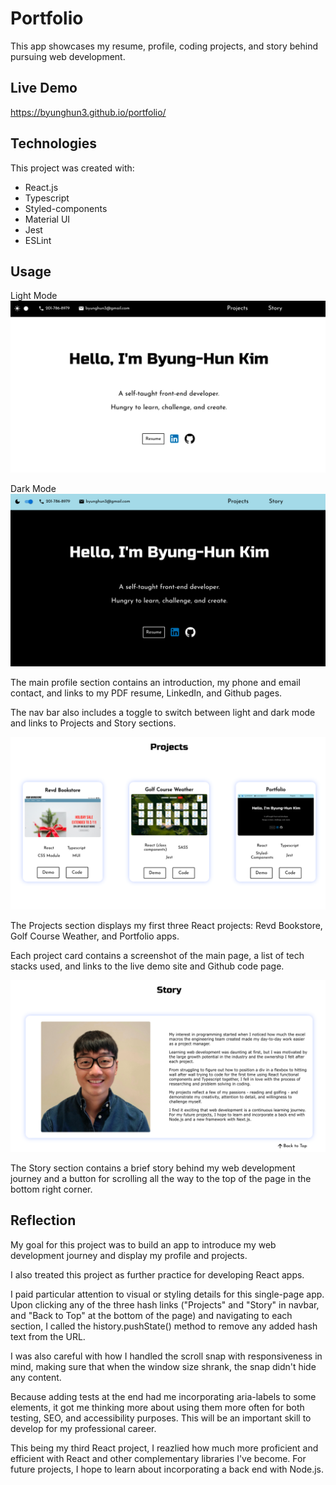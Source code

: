 # Portfolio

This app showcases my resume, profile, coding projects, and story behind pursuing web development.



## Live Demo

https://byunghun3.github.io/portfolio/



## Technologies

This project was created with:

* React.js
* Typescript
* Styled-components
* Material UI
* Jest
* ESLint



## Usage

Light Mode
![portfolio-light](./src/assets/images/portfolio-light.png)


Dark Mode
![portfolio-dark](./src/assets/images/portfolio-dark.png)

The main profile section contains an introduction, my phone and email contact, and links to my PDF resume, LinkedIn, and Github pages.

The nav bar also includes a toggle to switch between light and dark mode and links to Projects and Story sections.


![portfolio-projects](./src/assets/images/portfolio-projects.png)

The Projects section displays my first three React projects: Revd Bookstore, Golf Course Weather, and Portfolio apps. 

Each project card contains a screenshot of the main page, a list of tech stacks used, and links to the live demo site and Github code page.


![portfolio-story](./src/assets/images/portfolio-story.png)

The Story section contains a brief story behind my web development journey and a button for scrolling all the way to the top of the page in the bottom right corner. 



## Reflection

My goal for this project was to build an app to introduce my web development journey and display my profile and projects.

I also treated this project as further practice for developing React apps.  

I paid particular attention to visual or styling details for this single-page app. Upon clicking any of the three hash links ("Projects" and "Story" in navbar, and "Back to Top" at the bottom of the page) and navigating to each section, I called the history.pushState() method to remove any added hash text from the URL. 

I was also careful with how I handled the scroll snap with responsiveness in mind, making sure that when the window size shrank, the snap didn't hide any content.   

Because adding tests at the end had me incorporating aria-labels to some elements, it got me thinking more about using them more often for both testing, SEO, and accessibility purposes. This will be an important skill to develop for my professional career.

This being my third React project, I reazlied how much more proficient and efficient with React and other complementary libraries I've become. For future projects, I hope to learn about incorporating a back end with Node.js.
